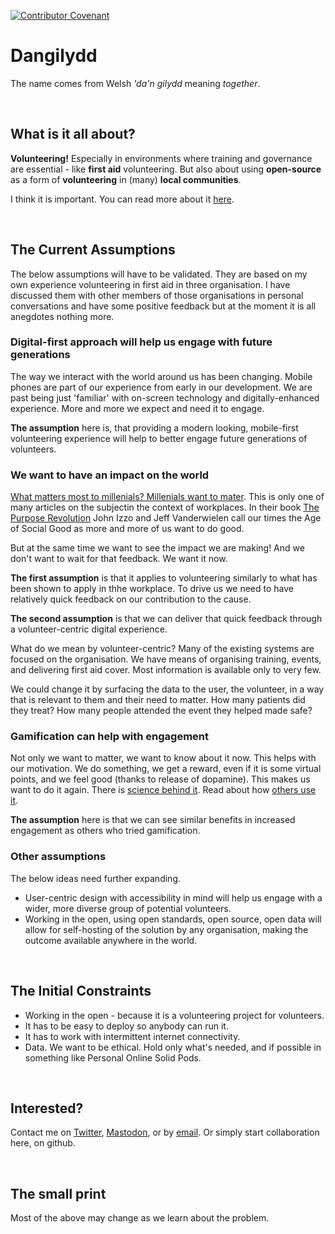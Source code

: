 [![Contributor Covenant](https://img.shields.io/badge/Contributor%20Covenant-2.0-4baaaa.svg)](code_of_conduct.md)

# Dangilydd

The name comes from Welsh *'da'n gilydd* meaning *together*.

&nbsp;
## What is it all about? 

**Volunteering!** Especially in environments where training and governance are essential - like **first aid** volunteering. But also about using **open-source** as a form of **volunteering** in (many) **local communities**. 

I think it is important. You can read more about it [here](https://michalporeba.github.io/dangilydd).

&nbsp;
## The Current Assumptions

The below assumptions will have to be validated. They are based on my own experience volunteering in first aid in three organisation.
I have discussed them with other members of those organisations in personal conversations and have some positive feedback
but at the moment it is all anegdotes nothing more. 

### Digital-first approach will help us engage with future generations

The way we interact with the world around us has been changing. 
Mobile phones are part of our experience from early in our development. 
We are past being just 'familiar' with on-screen technology and digitally-enhanced experience. 
More and more we expect and need it to engage. 

**The assumption** here is, that providing a modern looking, mobile-first volunteering experience
will help to better engage future generations of volunteers. 

### We want to have an impact on the world

[What matters most to millenials? Millenials want to mater](https://sustainablebrands.com/read/organizational-change/what-matters-most-to-millennials-millennials-want-to-matter). 
This is only one of many articles on the subjectin the context of workplaces. 
In their book [The Purpose Revolution](https://www.google.co.uk/books/edition/_/J504DwAAQBAJ)
John Izzo and Jeff Vanderwielen call our times the Age of Social Good as more and more of us want to do good. 

But at the same time we want to see the impact we are making! And we don't want to wait for that feedback. We want it now. 

**The first assumption** is that it applies to volunteering similarly to what has been shown to apply in thhe workplace. 
To drive us we need to have relatively quick feedback on our contribution to the cause. 

**The second assumption** is that we can deliver that quick feedback through a volunteer-centric digital experience. 

What do we mean by volunteer-centric? Many of the existing systems are focused on the organisation. 
We have means of organising training, events, and delivering first aid cover. Most information is available only to very few. 

We could change it by surfacing the data to the user, the volunteer, in a way that is relevant to them and their need to matter. 
How many patients did they treat? How many people attended the event they helped made safe? 

### Gamification can help with engagement

Not only we want to matter, we want to know about it now. This helps with our motivation.
We do something, we get a reward, even if it is some virtual points, and we feel good (thanks to release of dopamine). 
This makes us want to do it again. There is [science behind it](https://journals.sagepub.com/doi/10.1177/1046878118774385). 
Read about how [others use it](https://wistia.com/learn/marketing/the-science-behind-gamification).

**The assumption** here is that we can see similar benefits in increased engagement as others who tried gamification.

### Other assumptions
The below ideas need further expanding.
* User-centric design with accessibility in mind will help us engage with a wider, more diverse group of potential volunteers.
* Working in the open, using open standards, open source, open data will allow for self-hosting of the solution by any organisation, making the outcome available anywhere in the world. 

&nbsp;
## The Initial Constraints

* Working in the open - because it is a volunteering project for volunteers. 
* It has to be easy to deploy so anybody can run it.
* It has to work with intermittent internet connectivity.
* Data. We want to be ethical. Hold only what's needed, and if possible in something like Personal Online Solid Pods. 

&nbsp;
## Interested?

Contact me on [Twitter](https://twitter.com/michalincs), [Mastodon](https://techhub.social/@michalporeba), or by [email](mailto://michalporeba@gmail.com). Or simply start collaboration here, on github. 

&nbsp;
## The small print
Most of the above may change as we learn about the problem.
